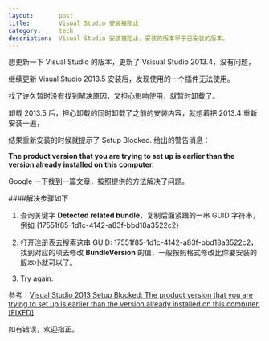 ```yaml
---
layout:       post
title:        Visual Studio 安装被阻止
category:     tech
description:  Visual Studio 安装被阻止，安装的版本早于已安装的版本。
---
```


想更新一下 Visual Studio 的版本，更新了 Vsisual Studio 2013.4，没有问题，

继续更新 Visual Studio 2013.5 安装后，发现使用的一个插件无法使用。

找了许久暂时没有找到解决原因，又担心影响使用，就暂时卸载了。

卸载 2013.5 后，担心卸载的同时卸载了之前的安装内容，就想着把 2013.4 重新安装一遍，

结果重新安装的时候就提示了 Setup Blocked.  给出的警告消息：

**The product version that you are trying to set up is earlier than the version already installed on this computer.**

Google 一下找到一篇文章，按照提供的方法解决了问题。

####解决步骤如下

1. 查询关键字 **Detected related bundle**，复制后面紧跟的一串 GUID 字符串，例如 {17551f85-1d1c-4142-a83f-bbd18a3522c2}

2. 打开注册表去搜索这串 GUID: 17551f85-1d1c-4142-a83f-bbd18a3522c2，找到对应的项去修改 **BundleVersion** 的值，一般按照格式修改比你要安装的版本小就可以了。

3. Try again.

参考：<a href="https://johndelizo.wordpress.com/2013/12/23/visual-studio-2013-setup-blocked-the-product-version-that-you-are-trying-to-set-up-is-earlier-than-the-version-already-installed-on-this-computer-fixed/" target="_blank">Visual Studio 2013 Setup Blocked: The product version that you are trying to set up is earlier than the version already installed on this computer. [FIXED]</a>

如有错误，欢迎指正。

